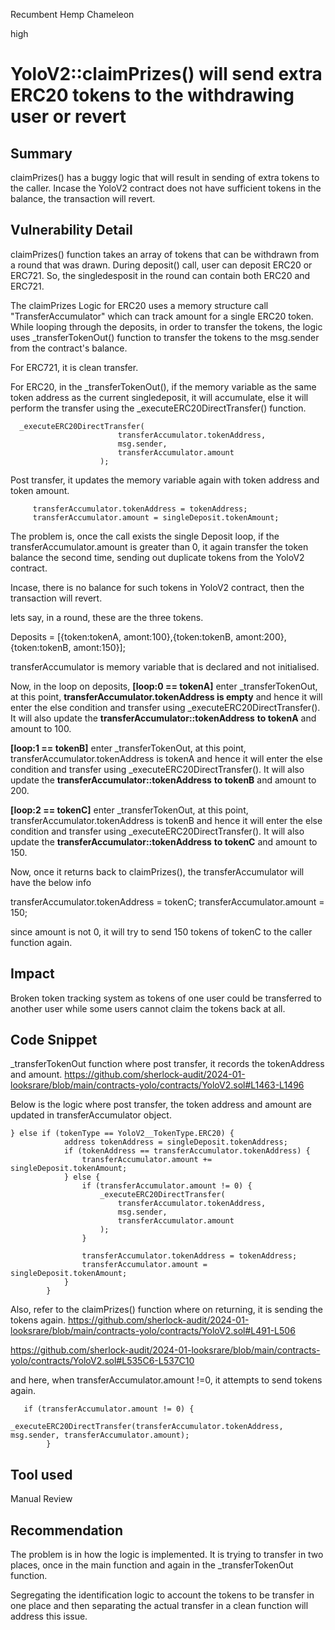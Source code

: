 Recumbent Hemp Chameleon

high

# YoloV2::claimPrizes() will send extra ERC20 tokens to the withdrawing user or revert

## Summary
claimPrizes() has a buggy logic that will result in sending of extra tokens to the caller. Incase the YoloV2 contract does not have sufficient tokens in the balance, the transaction will revert.

## Vulnerability Detail
claimPrizes() function takes an array of tokens that can be withdrawn from a round that was drawn.
During deposit() call, user can deposit ERC20 or ERC721. So, the singledesposit in the round can contain both ERC20 and ERC721.

The claimPrizes Logic for ERC20 uses a memory structure call "TransferAccumulator" which can track amount for a single ERC20 token. While looping through the deposits, in order to transfer the tokens, the logic uses _transferTokenOut() function to transfer the tokens to the msg.sender from the contract's balance.

For ERC721, it is clean transfer.

For ERC20, in the _transferTokenOut(), if the memory variable as the same token address as the current singledeposit, it will accumulate, else it will perform the transfer using the _executeERC20DirectTransfer() function. 

```solidity
  _executeERC20DirectTransfer(
                        transferAccumulator.tokenAddress,
                        msg.sender,
                        transferAccumulator.amount
                    );
```

Post transfer, it updates the memory variable again with token address  and token amount.

```solidity
     transferAccumulator.tokenAddress = tokenAddress;
     transferAccumulator.amount = singleDeposit.tokenAmount;
```
The problem is, once the call exists the single Deposit loop, if the transferAccumulator.amount is greater than 0, it again transfer the token balance the second time, sending out duplicate tokens from the YoloV2 contract.

Incase, there is no balance for such tokens in YoloV2 contract, then the transaction will revert.

lets say, in a round, these are the three tokens.
    
Deposits = [{token:tokenA, amont:100},{token:tokenB, amont:200},{token:tokenB, amont:150}];
   
transferAccumulator is memory variable that is declared and not initialised.

Now, in the loop on deposits,
**[loop:0 == tokenA]** enter _transferTokenOut, at this point, **transferAccumulator.tokenAddress is empty** and hence
                                    it will enter the else condition and transfer using _executeERC20DirectTransfer().
                                    It will also update the **transferAccumulator::tokenAddress** **to tokenA** and amount to 100.

**[loop:1 == tokenB]** enter _transferTokenOut, at this point, transferAccumulator.tokenAddress is tokenA and hence
                                    it will enter the else condition and transfer using _executeERC20DirectTransfer().
                                    It will also update the **transferAccumulator::tokenAddress** **to tokenB** and amount to 200.

**[loop:2 == tokenC]** enter _transferTokenOut, at this point, transferAccumulator.tokenAddress is tokenB and hence
                                    it will enter the else condition and transfer using _executeERC20DirectTransfer().
                                    It will also update the **transferAccumulator::tokenAddress** **to tokenC** and amount to 150.


Now, once it returns back to claimPrizes(), the transferAccumulator will have the below info

  transferAccumulator.tokenAddress = tokenC;
  transferAccumulator.amount = 150;

since amount is not 0, it will try to send 150 tokens of tokenC to the caller function again.


## Impact
Broken token tracking system as tokens of one user could be transferred to another user while some users cannot claim the tokens back at all.

## Code Snippet
_transferTokenOut function where post transfer, it records the tokenAddress and amount.
https://github.com/sherlock-audit/2024-01-looksrare/blob/main/contracts-yolo/contracts/YoloV2.sol#L1463-L1496

Below is the logic where post transfer, the token address and amount are updated in transferAccumulator object.

```solidity
} else if (tokenType == YoloV2__TokenType.ERC20) {
            address tokenAddress = singleDeposit.tokenAddress;
            if (tokenAddress == transferAccumulator.tokenAddress) {
                transferAccumulator.amount += singleDeposit.tokenAmount;
            } else {
                if (transferAccumulator.amount != 0) {
                    _executeERC20DirectTransfer(
                        transferAccumulator.tokenAddress,
                        msg.sender,
                        transferAccumulator.amount
                    );
                }

                transferAccumulator.tokenAddress = tokenAddress;
                transferAccumulator.amount = singleDeposit.tokenAmount;
            }
        }
```

Also, refer to the  claimPrizes() function where on returning, it is sending the tokens again.
https://github.com/sherlock-audit/2024-01-looksrare/blob/main/contracts-yolo/contracts/YoloV2.sol#L491-L506


https://github.com/sherlock-audit/2024-01-looksrare/blob/main/contracts-yolo/contracts/YoloV2.sol#L535C6-L537C10

and here, when transferAccumulator.amount !=0, it attempts to send tokens again.
```solidity
   if (transferAccumulator.amount != 0) {
            _executeERC20DirectTransfer(transferAccumulator.tokenAddress, msg.sender, transferAccumulator.amount);
        }
```

## Tool used
Manual Review

## Recommendation
The problem is in how the logic is implemented. It is trying to transfer in two places, once in the main function and again in the _transferTokenOut function.

Segregating the identification logic to account the tokens to be transfer in one place and then separating the actual transfer in a clean function will address this issue.